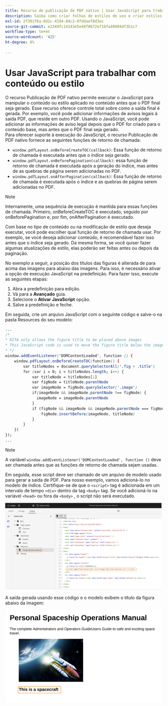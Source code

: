 ```yaml
---
title: Recurso de publicação de PDF nativo | Usar JavaScript para trabalhar com conteúdo ou estilo
description: Saiba como criar folhas de estilos de uso e criar estilos para o seu conteúdo.
exl-id: 2f301f6a-0d1c-4194-84c2-0fddaef8d3ec
source-git-commit: e2349fc14143e5e49f8672ef1bfa48984df3b1c7
workflow-type: tm+mt
source-wordcount: '425'
ht-degree: 0%

---
```


# Usar JavaScript para trabalhar com conteúdo ou estilo

O recurso Publicação de PDF nativo permite executar o JavaScript para manipular o conteúdo ou estilo aplicado no conteúdo antes que o PDF final seja gerado. Esse recurso oferece controle total sobre como a saída final é gerada. Por exemplo, você pode adicionar informações de avisos legais à saída PDF, que reside em outro PDF. Usando o JavaScript, você pode adicionar as informações de aviso legal depois que o PDF for criado para o conteúdo base, mas antes que o PDF final seja gerado.\
Para oferecer suporte à execução do JavaScript, o recurso Publicação de PDF nativo fornece as seguintes funções de retorno de chamada:

* `window.pdfLayout.onBeforeCreateTOC(callback)`: Essa função de retorno de chamada é executada antes que o índice seja gerado.
* `window.pdfLayout.onBeforePagination(callback)`: essa função de retorno de chamada é executada após a geração do índice, mas antes de as quebras de página serem adicionadas no PDF.
* `window.pdfLayout.onAfterPagination(callback)`: Essa função de retorno de chamada é executada após o índice e as quebras de página serem adicionadas no PDF.

>[!NOTE]
>
>Internamente, uma sequência de execução é mantida para essas funções de chamada. Primeiro, onBeforeCreateTOC é executado, seguido por onBeforePagination e, por fim, onAfterPagination é executado.

Com base no tipo de conteúdo ou na modificação de estilo que deseja executar, você pode escolher qual função de retorno de chamada usar. Por exemplo, se você deseja adicionar conteúdo, é recomendável fazer isso antes que o índice seja gerado. Da mesma forma, se você quiser fazer algumas atualizações de estilo, elas poderão ser feitas antes ou depois da paginação.

No exemplo a seguir, a posição dos títulos das figuras é alterada de para acima das imagens para abaixo das imagens. Para isso, é necessário ativar a opção de execução JavaScript na predefinição. Para fazer isso, execute as seguintes etapas:

1. Abra a predefinição para edição.
1. Vá para a **Avançado** guia.
1. Selecione o **Ativar JavaScript** opção.
1. Salve a predefinição e feche.

Em seguida, crie um arquivo JavaScript com o seguinte código e salve-o na pasta Resources do seu modelo:

```css
...
/*
* DITA only allows the figure title to be placed above images 
* This JavaScript code is used to move the figure title below the image
* */
window.addEventListener('DOMContentLoaded', function () {
    window.pdfLayout.onBeforeCreateTOC(function() {
        var titleNodes = document.querySelectorAll('.fig > .title')
        for (var i = 0; i < titleNodes.length; i++) {
            var titleNode = titleNodes[i]
            var figNode = titleNode.parentNode
            var imageNode = figNode.querySelector('.image')
            if(imageNode && imageNode.parentNode !== figNode) {
              imageNode = imageNode.parentNode
            }
            if (figNode && imageNode && imageNode.parentNode === figNode) {
                figNode.insertBefore(imageNode, titleNode)
            }
        }
    })
});
...
```

>[!NOTE]
>
>A variável `window.addEventListener('DOMContentLoaded', function ()` deve ser chamada antes que as funções de retorno de chamada sejam usadas.

Em seguida, esse script deve ser chamado de um arquivo de modelo usado para gerar a saída de PDF. Para nosso exemplo, vamos adicioná-lo no modelo de índice. Certifique-se de que o `<script>` tag é adicionada em um intervalo de tempo `<div>` dentro da tag `<body>` tag. Se você adicioná-lo na variável `<head>` ou fora da `<body>` , o script não será executado.

<img src="./assets/js-added-resources-template.png" width="500">

A saída gerada usando esse código e o modelo exibem o título da figura abaixo da imagem:

<img src="./assets/fig-title-below-image.png" width="500">

